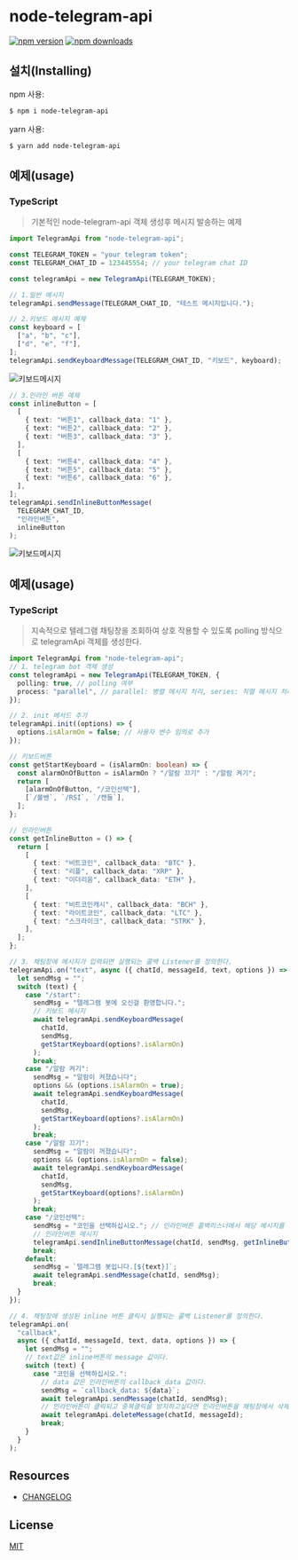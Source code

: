 # node-telegram-api

[![npm version](https://img.shields.io/npm/v/node-telegram-api.svg?style=flat-square)](https://www.npmjs.org/package/node-telegram-api)
[![npm downloads](https://img.shields.io/npm/dm/node-telegram-api.svg?style=flat-square)](http://npm-stat.com/charts.html?package=node-telegram-api)

## 설치(Installing)

npm 사용:

```bash
$ npm i node-telegram-api
```

yarn 사용:

```bash
$ yarn add node-telegram-api
```

## 예제(usage)

### TypeScript

> 기본적인 node-telegram-api 객체 생성후 메시지 발송하는 예제

```typescript
import TelegramApi from "node-telegram-api";

const TELEGRAM_TOKEN = "your telegram token";
const TELEGRAM_CHAT_ID = 123445554; // your telegram chat ID

const telegramApi = new TelegramApi(TELEGRAM_TOKEN);
```

```typescript
// 1.일반 메시지
telegramApi.sendMessage(TELEGRAM_CHAT_ID, "테스트 메시지입니다.");
```

```typescript
// 2.키보드 메시지 예제
const keyboard = [
  ["a", "b", "c"],
  ["d", "e", "f"],
];
telegramApi.sendKeyboardMessage(TELEGRAM_CHAT_ID, "키보드", keyboard);
```

![키보드메시지](https://github.com/dryadsoft/node-telegram-api/blob/master/images/keyboardmessage.JPG)

```typescript
// 3.인라인 버튼 예제
const inlineButton = [
  [
    { text: "버튼1", callback_data: "1" },
    { text: "버튼2", callback_data: "2" },
    { text: "버튼3", callback_data: "3" },
  ],
  [
    { text: "버튼4", callback_data: "4" },
    { text: "버튼5", callback_data: "5" },
    { text: "버튼6", callback_data: "6" },
  ],
];
telegramApi.sendInlineButtonMessage(
  TELEGRAM_CHAT_ID,
  "인라인버튼",
  inlineButton
);
```

![키보드메시지](https://github.com/dryadsoft/node-telegram-api/blob/master/images/inlinebutton.JPG)

## 예제(usage)

### TypeScript

> 지속적으로 텔레그램 채팅창을 조회하여 상호 작용할 수 있도록 polling 방식으로 telegramApi 객체를 생성한다.

```typescript
import TelegramApi from "node-telegram-api";
// 1. telegram bot 객체 생성
const telegramApi = new TelegramApi(TELEGRAM_TOKEN, {
  polling: true, // polling 여부
  process: "parallel", // parallel: 병렬 메시지 처리, series: 직렬 메시지 처리
});
```

```typescript
// 2. init 메서드 추가
telegramApi.init((options) => {
  options.isAlarmOn = false; // 사용자 변수 임의로 추가
});
```

```typescript
// 키보드버튼
const getStartKeyboard = (isAlarmOn: boolean) => {
  const alarmOnOfButton = isAlarmOn ? "/알람 끄기" : "/알람 켜기";
  return [
    [alarmOnOfButton, "/코인선택"],
    [`/볼밴`, `/RSI`, `/캔들`],
  ];
};
```

```typescript
// 인라인버튼
const getInlineButton = () => {
  return [
    [
      { text: "비트코인", callback_data: "BTC" },
      { text: "리플", callback_data: "XRP" },
      { text: "이더리움", callback_data: "ETH" },
    ],
    [
      { text: "비트코인캐시", callback_data: "BCH" },
      { text: "라이트코인", callback_data: "LTC" },
      { text: "스크라이크", callback_data: "STRK" },
    ],
  ];
};
```

```typescript
// 3. 채팅창에 메시지가 입력되면 실행되는 콜백 Listener를 정의한다.
telegramApi.on("text", async ({ chatId, messageId, text, options }) => {
  let sendMsg = "";
  switch (text) {
    case "/start":
      sendMsg = "텔레그램 봇에 오신걸 환영합니다.";
      // 키보드 메시지
      await telegramApi.sendKeyboardMessage(
        chatId,
        sendMsg,
        getStartKeyboard(options?.isAlarmOn)
      );
      break;
    case "/알람 켜기":
      sendMsg = "알람이 켜졌습니다";
      options && (options.isAlarmOn = true);
      await telegramApi.sendKeyboardMessage(
        chatId,
        sendMsg,
        getStartKeyboard(options?.isAlarmOn)
      );
      break;
    case "/알람 끄기":
      sendMsg = "알람이 꺼졌습니다";
      options && (options.isAlarmOn = false);
      await telegramApi.sendKeyboardMessage(
        chatId,
        sendMsg,
        getStartKeyboard(options?.isAlarmOn)
      );
      break;
    case "/코인선택":
      sendMsg = "코인을 선택하십시오."; // 인라인버튼 콜백리스너에서 해당 메시지를 사용하여 콜백이벤트를 호출한다.
      // 인라인버튼 메시지
      telegramApi.sendInlineButtonMessage(chatId, sendMsg, getInlineButton());
      break;
    default:
      sendMsg = `텔레그램 봇입니다.[${text}]`;
      await telegramApi.sendMessage(chatId, sendMsg);
      break;
  }
});
```

```typescript
// 4. 채팅장에 생성된 inline 버튼 클릭시 실행되는 콜백 Listener를 정의한다.
telegramApi.on(
  "callback",
  async ({ chatId, messageId, text, data, options }) => {
    let sendMsg = "";
    // text값은 inline버튼의 message 값이다.
    switch (text) {
      case "코인을 선택하십시오.":
        // data 값은 인라인버튼의 callback_data 값이다.
        sendMsg = `callback_data: ${data}`;
        await telegramApi.sendMessage(chatId, sendMsg);
        // 인라인버튼이 클릭되고 중복클릭을 방지하고싶다면 인라인버튼을 채팅창에서 삭제한다.
        await telegramApi.deleteMessage(chatId, messageId);
        break;
    }
  }
);
```

## Resources

- [CHANGELOG](https://github.com/dryadsoft/node-telegram-api/blob/master/CHANGELOG.md)

## License

[MIT](LICENSE)
